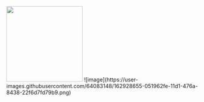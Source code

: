 
<img src="https://user-images.githubusercontent.com/64083148/162928568-4773c9af-38da-4b62-95fd-825a1bb43a71.png" width="200" height="200" />
![image](https://user-images.githubusercontent.com/64083148/162928655-051962fe-11d1-476a-8438-22f6d7fd79b9.png)

